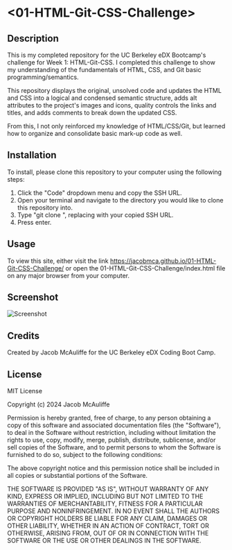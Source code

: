 # <01-HTML-Git-CSS-Challenge>

## Description

This is my completed repository for the UC Berkeley eDX Bootcamp's challenge for Week 1: HTML-Git-CSS. I completed this challenge to show my understanding of the fundamentals of HTML, CSS, and Git basic programming/semantics.

This repository displays the original, unsolved code and updates the HTML and CSS into a logical and condensed semantic structure, adds alt attributes to the project's images and icons, quality controls the links and titles, and adds comments to break down the updated CSS.

From this, I not only reinforced my knowledge of HTML/CSS/Git, but learned how to organize and consolidate basic mark-up code as well.

## Installation

To install, please clone this repository to your computer using the following steps:

1. Click the "Code" dropdown menu and copy the SSH URL.
2. Open your terminal and navigate to the directory you would like to clone this repository into.
3. Type "git clone <paste SSH URL>", replacing <paste SSH URL> with your copied SSH URL.
4. Press enter.

## Usage

To view this site, either visit the link <https://jacobmca.github.io/01-HTML-Git-CSS-Challenge/> or open the 01-HTML-Git-CSS-Challenge/index.html file on any major browser from your computer.

## Screenshot

![Screenshot](assets/images/screenshot)

## Credits

Created by Jacob McAuliffe for the UC Berkeley eDX Coding Boot Camp.

## License

MIT License

Copyright (c) 2024 Jacob McAuliffe

Permission is hereby granted, free of charge, to any person obtaining a copy
of this software and associated documentation files (the "Software"), to deal
in the Software without restriction, including without limitation the rights
to use, copy, modify, merge, publish, distribute, sublicense, and/or sell
copies of the Software, and to permit persons to whom the Software is
furnished to do so, subject to the following conditions:

The above copyright notice and this permission notice shall be included in all
copies or substantial portions of the Software.

THE SOFTWARE IS PROVIDED "AS IS", WITHOUT WARRANTY OF ANY KIND, EXPRESS OR
IMPLIED, INCLUDING BUT NOT LIMITED TO THE WARRANTIES OF MERCHANTABILITY,
FITNESS FOR A PARTICULAR PURPOSE AND NONINFRINGEMENT. IN NO EVENT SHALL THE
AUTHORS OR COPYRIGHT HOLDERS BE LIABLE FOR ANY CLAIM, DAMAGES OR OTHER
LIABILITY, WHETHER IN AN ACTION OF CONTRACT, TORT OR OTHERWISE, ARISING FROM,
OUT OF OR IN CONNECTION WITH THE SOFTWARE OR THE USE OR OTHER DEALINGS IN THE
SOFTWARE.

